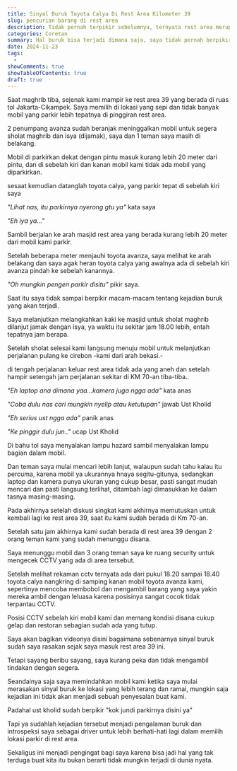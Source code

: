 ```yaml
---
title: Sinyal Buruk Toyota Calya Di Rest Area Kilometer 39
slug: pencurian barang di rest area
description: Tidak pernah terpikir sebelumnya, ternyata rest area merupakan lokasi yang rentan pencurian.
categories: Coretan
summary: Hal buruk bisa terjadi dimana saja, saya tidak pernah berpikir ini akan terjadi begitu saja, pencurian barang berharga di dalam mobil yang bahkan saya melihat mobil si pelakunya.
date: 2024-11-23
tags:
  -
showComments: true
showTableOfContents: true
draft: true
---
```


Saat maghrib tiba, sejenak kami mampir ke rest area 39 yang berada di ruas tol Jakarta-Cikampek. Saya memilih di lokasi yang sepi dan tidak banyak mobil yang parkir lebih tepatnya di pinggiran rest area.

2 penumpang avanza sudah beranjak meninggalkan mobil untuk segera sholat maghrib dan isya (dijamak), saya dan 1 teman saya masih di belakang.

Mobil di parkirkan dekat dengan pintu masuk kurang lebih 20 meter dari pintu, dan di sebelah kiri dan kanan mobil kami tidak ada mobil yang diparkirkan.

sesaat kemudian datanglah toyota calya, yang parkir tepat di sebelah kiri saya

_"Lihat nas, itu parkirnya nyerong gtu ya"_ kata saya

_"Eh iya ya..."_

Sambil berjalan ke arah masjid rest area yang berada kurang lebih 20 meter dari mobil kami parkir.

Setelah beberapa meter menjauhi toyota avanza, saya melihat ke arah belakang dan saya agak heran toyota calya yang awalnya ada di sebelah kiri avanza pindah ke sebelah kanannya.

_"Oh mungkin pengen parkir disitu"_ pikir saya.

Saat itu saya tidak sampai berpikir macam-macam tentang kejadian buruk yang akan terjadi.

Saya melanjutkan melangkahkan kaki ke masjid untuk sholat maghrib dilanjut jamak dengan isya, ya waktu itu sekitar jam 18.00 lebih, entah tepatnya jam berapa.

Setelah sholat selesai kami langsung menuju mobil untuk melanjutkan perjalanan pulang ke cirebon -kami dari arah bekasi.-

di tengah perjalanan keluar rest area tidak ada yang aneh dan setelah hampir setengah jam perjalanan sekitar di KM 70-an tiba-tiba..

_"Eh laptop ana dimana yaa...kamera juga ngga ada"_ kata anas

_"Coba dulu nas cari mungkin nyelip atau ketutupan"_ jawab Ust Kholid

_"Eh serius ust ngga ada"_ panik anas

_"Ke pinggir dulu jun.."_ ucap Ust Kholid

Di bahu tol saya menyalakan lampu hazard sambil menyalakan lampu bagian dalam mobil.

Dan teman saya mulai mencari lebih lanjut, walaupun sudah tahu kalau itu percuma, karena mobil ya ukurannya hnaya segitu-gitunya, sedangkan laptop dan kamera punya ukuran yang cukup besar, pasti sangat mudah mencari dan pasti langsung terlihat, ditambah lagi dimasukkan ke dalam tasnya masing-masing.

Pada akhirnya setelah diskusi singkat kami akhirnya memutuskan untuk kembali lagi ke rest area 39, saat itu kami sudah berada di Km 70-an.

Setelah satu jam akhirnya kami sudah berada di rest area 39 dengan 2 orang teman kami yang sudah menunggu disana.

Saya menunggu mobil dan 3 orang teman saya ke ruang security untuk mengecek CCTV yang ada di area tersebut.

Setelah melihat rekaman cctv ternyata ada dari pukul 18.20 sampai 18.40 toyota calya nangkring di samping kanan mobil toyota avanza kami, sepertinya mencoba membobol dan mengambil barang yang saya yakin mereka ambil dengan leluasa karena posisinya sangat cocok tidak terpantau CCTV.

Posisi CCTV sebelah kiri mobil kami dan memang kondisi disana cukup gelap dan restoran sebagian sudah ada yang tutup.

Saya akan bagikan videonya disini bagaimana sebenarnya sinyal buruk sudah saya rasakan sejak saya masuk rest area 39 ini.

Tetapi sayang beribu sayang, saya kurang peka dan tidak mengambil tindakan dengan segera.

Seandainya saja saya memindahkan mobil kami ketika saya mulai merasakan sinyal buruk ke lokasi yang lebih terang dan ramai, mungkin saja kejadian ini tidak akan menjadi sebuah penyesalan buat kami.

Padahal ust kholid sudah berpikir "kok jundi parkirnya disini ya"

Tapi ya sudahlah kejadian tersebut menjadi pengalaman buruk dan introspeksi saya sebagai driver untuk lebih berhati-hati lagi dalam memilih lokasi parkir di rest area.

Sekaligus ini menjadi pengingat bagi saya karena bisa jadi hal yang tak terduga buat kita itu bukan berarti tidak mungkin terjadi di dunia nyata.

